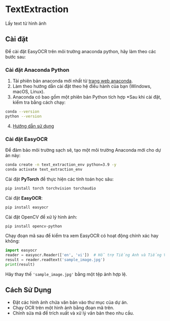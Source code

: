 # TextExtraction
Lấy text từ hình ảnh
## Cài đặt

Để cài đặt EasyOCR trên môi trường anaconda python, hãy làm theo các bước sau: 

### Cài đặt Anaconda Python

1. Tải phiên bản anaconda mới nhất từ [trang web anaconda](https://www.anaconda.com/download).
2. Làm theo hướng dẫn cài đặt theo hệ điều hành của bạn (Windows, macOS, Linux).
3. Anaconda có bao gồm một phiên bản Python tích hợp
*Sau khi cài đặt, kiểm tra bằng cách chạy:
```bash
conda --version
python --version
```
4. [Hướng dẫn sử dụng](https://tuananalytic.com/tu-hoc-python-10-phut-gioi-thieu-nhanh-pandas-va-anaconda/)


### Cài đặt EasyOCR

Để đảm bảo môi trường sạch sẽ, tạo một môi trường Anaconda mới cho dự án này:
```bash
conda create -n text_extraction_env python=3.9 -y
conda activate text_extraction_env
```

Cài đặt **PyTorch** để thực hiện các tính toán học sâu:
```bash
pip install torch torchvision torchaudio
```

Cài đặt **EasyOCR**:
```bash
pip install easyocr
```

Cài đặt OpenCV để xử lý hình ảnh:
```bash
pip install opencv-python
```

Chạy đoạn mã sau để kiểm tra xem EasyOCR có hoạt động chính xác hay không:
```python
import easyocr
reader = easyocr.Reader(['en', 'vi'])  # Hỗ trợ Tiếng Anh và Tiếng Việt
result = reader.readtext('sample_image.jpg')
print(result)
```
Hãy thay thế `'sample_image.jpg'` bằng một tệp ảnh hợp lệ.

## Cách Sử Dụng
- Đặt các hình ảnh chứa văn bản vào thư mục của dự án.
- Chạy OCR trên một hình ảnh bằng đoạn mã trên.
- Chỉnh sửa mã để trích xuất và xử lý văn bản theo nhu cầu.
